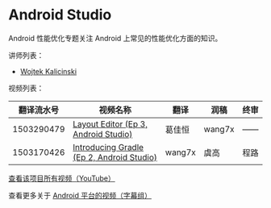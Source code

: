 # Android Studio

Android 性能优化专题关注 Android 上常见的性能优化方面的知识。

讲师列表：

*   [Wojtek Kalicinski](https://plus.google.com/+WojtekKalicinski)

 
视频列表：

| 翻译流水号 | 视频名称 | 翻译 | 润稿 | 终审 |
| -- | -- | -- | -- | -- |
| 1503290479 | [Layout Editor (Ep 3, Android Studio)](https://pub.gfansub.com/Android/004-Android-Studio/1503290479-layout-editor-ep-3-android-studio.html)  | 葛佳恒 | wang7x | —— |
| 1503170426 | [Introducing Gradle (Ep 2, Android Studio)](https://pub.gfansub.com/Android/004-Android-Studio/1503170426-introducing-gradle-ep-2-android-studio.html)  | wang7x | 虞高 | 程路 |

[查看该项目所有视频（YouTube）](https://www.youtube.com/playlist?list=PLOU2XLYxmsILBTFkx5Fj_0TpUFKyZ1i7d)

查看更多关于 [Android 平台的视频（字幕组）](https://pub.gfansub.com/Android/index.html)